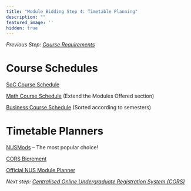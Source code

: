 ```yaml
---
title: "Module Bidding Step 4: Timetable Planning"
description: ""
featured_image: ''
hidden: true
---
```


*Previous Step: [Course Requirements](/tutorials/module-bidding/step-3)*

# Course Schedules

[SoC Course Schedule](http://www.comp.nus.edu.sg/cugresource/soc-sched/)

[Math Course Schedule](http://ww1.math.nus.edu.sg/modules.aspx?f=modules#scrolltop) (Extend the Modules Offered section)

[Business Course Schedule](http://bba.nus.edu/academic-programmes/module-registration-information/general#) (Sorted according to semesters)

# Timetable Planners

[NUSMods](http://www.nusmods.com/) – The most popular choice!

[CORS Bicrement](http://cors.bicrement.com/)

[Official NUS Module Planner](https://webrb.nus.edu.sg/ctt/builder.aspx)

*Next step: [Centralised Online Undergraduate Registration System (CORS)](/tutorials/module-bidding/step-5)*